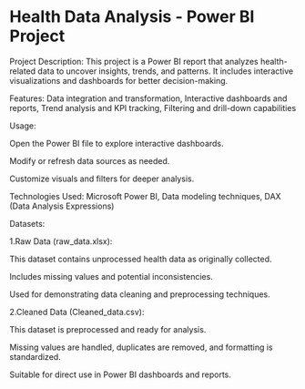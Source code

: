 # Health Data Analysis - Power BI Project

Project Description:
This project is a Power BI report that analyzes health-related data to uncover insights, trends, and patterns. It includes interactive visualizations and dashboards for better decision-making.

Features:
Data integration and transformation,
Interactive dashboards and reports,
Trend analysis and KPI tracking,
Filtering and drill-down capabilities

Usage:

Open the Power BI file to explore interactive dashboards.

Modify or refresh data sources as needed.

Customize visuals and filters for deeper analysis.

Technologies Used:
Microsoft Power BI,
Data modeling techniques,
DAX (Data Analysis Expressions)

Datasets:

1.Raw Data (raw_data.xlsx):

This dataset contains unprocessed health data as originally collected.

Includes missing values and potential inconsistencies.

Used for demonstrating data cleaning and preprocessing techniques.

2.Cleaned Data (Cleaned_data.csv):

This dataset is preprocessed and ready for analysis.

Missing values are handled, duplicates are removed, and formatting is standardized.

Suitable for direct use in Power BI dashboards and reports.
